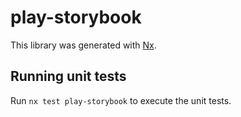 # play-storybook

This library was generated with [Nx](https://nx.dev).


## Running unit tests

Run `nx test play-storybook` to execute the unit tests.

